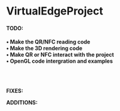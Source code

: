 VirtualEdgeProject
==================

<b><h4>TODO:<h4></b>
• Make the QR/NFC reading code<br>
• Make the 3D rendering code<br>
• Make QR or NFC interact with the project<br>
• OpenGL code intergration and examples<br>

<br><br>

FIXES:





ADDITIONS:



